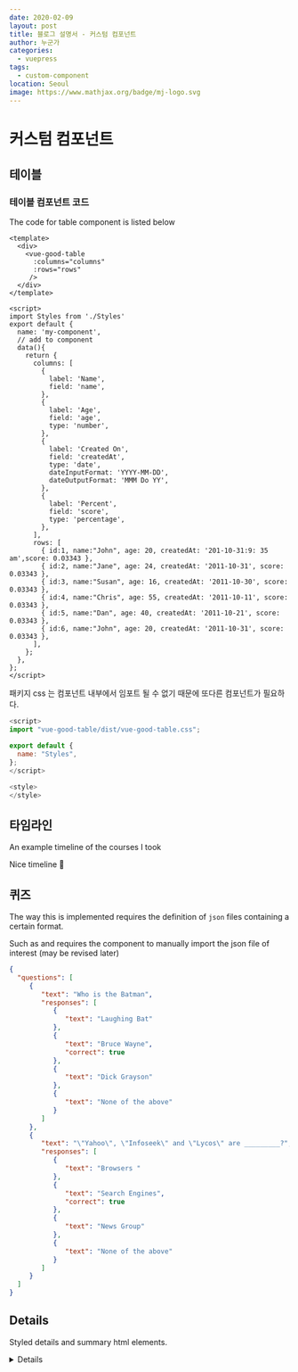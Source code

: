 ```yaml
---
date: 2020-02-09
layout: post
title: 블로그 설명서 - 커스텀 컴포넌트
author: 누군가
categories:
  - vuepress
tags:
  - custom-component
location: Seoul
image: https://www.mathjax.org/badge/mj-logo.svg
---
```


# 커스텀 컴포넌트

## 테이블

<my-component/>

### 테이블 컴포넌트 코드

The code for table component is listed below
```vue
<template>
  <div>
    <vue-good-table
      :columns="columns"
      :rows="rows"
     />
  </div>
</template>

<script>
import Styles from './Styles'
export default {
  name: 'my-component',
  // add to component
  data(){
    return {
      columns: [
        {
          label: 'Name',
          field: 'name',
        },
        {
          label: 'Age',
          field: 'age',
          type: 'number',
        },
        {
          label: 'Created On',
          field: 'createdAt',
          type: 'date',
          dateInputFormat: 'YYYY-MM-DD',
          dateOutputFormat: 'MMM Do YY',
        },
        {
          label: 'Percent',
          field: 'score',
          type: 'percentage',
        },
      ],
      rows: [
        { id:1, name:"John", age: 20, createdAt: '201-10-31:9: 35 am',score: 0.03343 },
        { id:2, name:"Jane", age: 24, createdAt: '2011-10-31', score: 0.03343 },
        { id:3, name:"Susan", age: 16, createdAt: '2011-10-30', score: 0.03343 },
        { id:4, name:"Chris", age: 55, createdAt: '2011-10-11', score: 0.03343 },
        { id:5, name:"Dan", age: 40, createdAt: '2011-10-21', score: 0.03343 },
        { id:6, name:"John", age: 20, createdAt: '2011-10-31', score: 0.03343 },
      ],
    };
  },
};
</script>
```

패키지 css 는 컴포넌트 내부에서 임포트 될 수 없기 때문에 또다른 컴포넌트가 필요하다.

```js
<script>
import "vue-good-table/dist/vue-good-table.css";

export default {
  name: "Styles",
};
</script>

<style>
</style>
```

## 타임라인

An example timeline of the courses I took

<sample-timeline/>

Nice timeline :rocket:


## 퀴즈

The way this is implemented requires the definition of `json` files containing a certain format.

Such as and requires the component to manually import the json file of interest (may be revised later)

```json
{
  "questions": [
     {
        "text": "Who is the Batman",
        "responses": [
           {
              "text": "Laughing Bat"
           },
           {
              "text": "Bruce Wayne",
              "correct": true
           },
           {
              "text": "Dick Grayson"
           },
           {
              "text": "None of the above"
           }
        ]
     },
     {
        "text": "\"Yahoo\", \"Infoseek\" and \"Lycos\" are _________?",
        "responses": [
           {
              "text": "Browsers "
           },
           {
              "text": "Search Engines",
              "correct": true
           },
           {
              "text": "News Group"
           },
           {
              "text": "None of the above"
           }
        ]
     }
  ]
}
```

<Quiz v-bind:quizNum=2 />

## Details

Styled details and summary html elements.

<Details title="This is a title" content="This is the details html element" />

```vue
<Details title="This is a title" content="This is the details html element" />
```
## Comparsion


What is going on?
```js
<pros-cons
  intro="There are a couple of things we need to cover:"
  :good="[
    'Documentation Theme Based on Vue.',
    'Use of markdown-it plugins.',
    'Static Site Generator.'
  ]"
  :bad="[
    'Vuepress is not very stable yet',
    'Can be complex to configure',
  ]"
/>
```
<pros-cons
  intro="There are a couple of things we need to cover:"
  :good="[
    'Documentation Theme Based on Vue.',
    'Use of markdown-it plugins.',
    'Static Site Generator.'
  ]"
  :bad="[
    'Vuepress is not very stable yet',
    'Can be complex to configure',
  ]"
/>

## Admonition Task List

Tasks can be made using

```
- [ ] incomplete
- [x] complete
```

!!! danger Major Backlog
The tasks listed below are expected to be done by the end of the term ENGR 004, haha?.
- [ ] cool [firebase Vue Dapp](https://medium.com/@sebinatx/building-an-ethereum-firebase-user-profile-dapp-part-2-226bcc11ae62, ), typescript
- [x] Soldiity contracts repo for games, explaining how to use then and more. Also, use solcdoc to make markdoown files and a script for latex/vuepress to include the source?
- [ ] Update the Blockchain notes repo.
- [x] When making the solidity contracts use boostnote minus the admonitions, but write the code in either js or solidity and use [Pandoc Markdown Code Blocks in LaTeX](http://weibeld.net/markdown/pandoc_code_blocks.html) with a custom pandoc template. Idk, don't really care about documenting smart contracts.
- [x] update python script to probably with jinja based format and maybe latex output.
- [ ] [Building a chat bot with Nest.js and Dialogflow](https://pusher.com/tutorials/chat-bot-nestjs), extend this app. and look at [How to Build a Vue.js Chat App with ChatEngine | PubNub](https://www.pubnub.com/tutorials/chatengine/vuejs/chat-app/)
- [ ] Dash application to track ethereum stats and hashgraph
- [x] Update the Bchain application, Vue-Dapp and finish a basic IPFS app using a box.
- [ ] Ability to upload sites to ipfs and look into cloudiary
- [x] Build a basic scrappy bot for reddit, host on scrappy hub and maybe even send data to apis. Used Rss feeds instead.
- [ ] Consider using [GitHub - thomasreinecke/git-playbook: GIT Playbook is a documentation framework that allows you to create Documentation for your project using Markdown and GH-Pages rapidly](https://github.com/thomasreinecke/git-playbook) as a good final repo for all of my documentation, particularly when it comes to searching for things.
!!!

## Build-in admonitions Middle badge

```
!!! <admonition type> <Admonition title>
Admonition content
!!!
```

```
!!! note Testing Notes
Good Note
!!!
```

!!! note Testing Notes
Good Note
!!!

```
!!! abstract Course Outline
This is an abstract
!!!
```

!!! abstract Course Outline
This is an abstract
!!!

```
!!! info Information
Info icon
!!!
```

!!! info Information
Info icon
!!!

```
!!! tip Cool
This is a tip.
!!!
```

!!! tip Cool
This is a tip.
!!!

```
!!! success SUCCESS Thing
This is a success box
!!!
```

!!! success SUCCESS Thing
This is a success box
!!!

!!! question Cool Question
I have questions
!!!

```
!!! warning A good warning
Example of a warning
!!!
```

!!! warning A good warning
Example of a warning
!!!

```
!!! failure I failed
Fail in life.
!!!
```

!!! failure I failed
Fail in life.
!!!

```
!!! danger More danger
DANGEROUS
!!!
```

!!! danger More danger
DANGEROUS
!!!

```
!!! bug Software Bug
I love bugs
!!!
```
!!! bug Software Bug
I love bugs
!!!

```
!!! example Example 1.1
$$x^2=6.5*5$$
!!!
```
!!! example Example 1.1
$$x^2=6.5*5$$
!!!

```
!!! quote Qutation
Quote 1.1
!!!
```
!!! quote Qutation
Quote 1.1
!!!